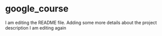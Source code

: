 # google_course
I am editing the README file. Adding some more details about the project description
I am editing again
